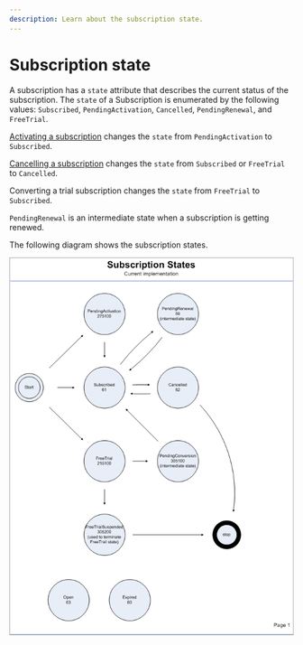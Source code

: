 ```yaml
---
description: Learn about the subscription state.
---
```


# Subscription state

A subscription has a `state` attribute that describes the current status of the subscription. The `state` of a Subscription is enumerated by the following values: `Subscribed`, `PendingActivation`, `Cancelled`, `PendingRenewal`, and `FreeTrial`.

[Activating a subscription](../../../admin-apis/subscription-management/activating-a-subscription.md) changes the `state` from `PendingActivation` to `Subscribed`.

[Cancelling a subscription](../../../common-shopper-and-admin-apis/subscriptions/cancelling-a-subscription.md) changes the `state` from `Subscribed` or `FreeTrial` to `Cancelled`.

Converting a trial subscription changes the `state` from `FreeTrial` to `Subscribed`.

`PendingRenewal` is an intermediate state when a subscription is getting renewed.

The following diagram shows the subscription states.

![](<../../../.gitbook/assets/Subscription States - state flow.png>)
